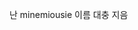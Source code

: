 난 minemiousie
이름 대충 지음


<!---
minemousie/minemousie is a ✨ special ✨ repository because its `README.md` (this file) appears on your GitHub profile.
You can click the Preview link to take a look at your changes.
--->
